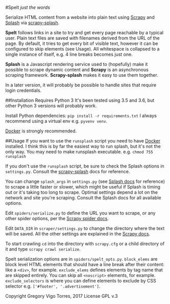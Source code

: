 #Spelt
*just the words*

Serialize HTML content from a website into plain text using [Scrapy](https://doc.scrapy.org/en/latest/intro/overview.html) and [Splash](https://splash.readthedocs.io/en/stable/) via [scrapy-splash](https://github.com/scrapy-plugins/scrapy-splash).

**Spelt** follows links in a site to try and get every page reachable by a typical user. Plain text files are saved with filenames derived from the URL of the page. By default, it tries to get every bit of visible text, however it can be configured to skip elements (see Usage).
All whitespace is collapsed to a single instance of itself, e.g. 4 line breaks becomes just one.

**Splash** is a Javascript rendering service used to (hopefully) make it possible to scrape dynamic content and **Scrapy** is an asynchronous scraping framework. **Scrapy-splash** makes it easy to use them together.

In a later version, it will probably be possible to handle sites that require login credentials.


##Installation
Requires Python 3
It's been tested using 3.5 and 3.6, but other Python 3 versions will probably work.

Install Python dependencies: `pip install -r requirements.txt`
I always recommend using a virtual env e.g. `pyvenv venv`.

[Docker](https://www.docker.com/) is strongly recommended.


##Usage
If you want to use the `runsplash` script you need to have [Docker](https://www.docker.com/) installed.
I think this is by far the easiest way to run splash, but it's not the only way.
You may need to make runsplash executable. e.g. `chmod 755 runsplash`

If you don't use the `runsplash` script, be sure to check the Splash options in `settings.py`. Consult the [scrapy-splash](https://github.com/scrapy-plugins/scrapy-splash) docs for reference.

You can change `splash_args` in `settings.py` (see [Splash docs](https://splash.readthedocs.io/en/stable/) for reference) to scrape a little faster or slower, which might be useful if Splash is timing out or it's taking too long to scrape. Optimal settings depend a lot on the network and site you're scraping. Consult the Splash docs for all available options.

Edit `spiders/serialize.py` to define the URL you want to scrape, or any other spider options, per the [Scrapy spider docs](https://doc.scrapy.org/en/latest/topics/spiders.html#scrapy-spider).

Edit `DATA_DIR` in `scraper/settings.py` to change the directory where the text will be saved.
All the other settings are explained in the [Scrapy docs](https://doc.scrapy.org/en/latest/topics/settings.html).

To start crawling `cd` into the directory with `scrapy.cfg` or a child directory of it and type `scrapy crawl serialize`.

Spelt serialization options are in `spiders/spelt_opts.py`.
`block_elems` are block level HTML elements that should have a line break after their content: like a `<div>`, for example.
`exclude_elems` defines elements by tag name that are skipped entirely. You can skip all `<noscript>` elements, for example.
`exclude_selectors` is where you can define elements to exclude by CSS selector e.g. `['#footer', '.advertisement']`.


Copyright Gregory Vigo Torres, 2017
License GPL v.3
